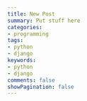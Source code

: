 ```yaml
---
title: New Post
summary: Put stuff here
categories:
- programming
tags:
- python
- django
keywords:
- python
- django
comments: false
showPagination: false
---
```


<!--more-->